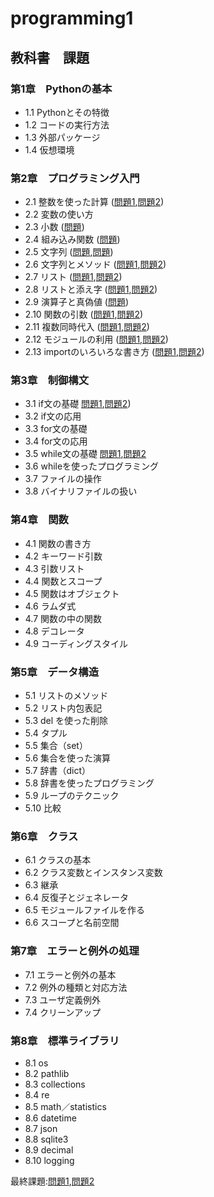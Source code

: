 # programming1

## 教科書　課題
### 第1章　Pythonの基本
* 1.1 Pythonとその特徴
* 1.2 コードの実行方法
* 1.3 外部パッケージ
* 1.4 仮想環境
### 第2章　プログラミング入門
* 2.1 整数を使った計算 ([問題1](chapter2/Q2_1_1.py),[問題2](chapter2/Q2_1_2.py))
* 2.2 変数の使い方
* 2.3 小数 ([問題](chapter2/Q2_3_1.py))
* 2.4 組み込み関数 ([問題](chapter2/Q2_4_1.py))
* 2.5 文字列 ([問題](chapter2/Q2_5_1.py),[問題](chapter2/Q2_5_2.py))
* 2.6 文字列とメソッド ([問題1](chapter2/Q2_6_1.py),[問題2](chapter2/Q2_6_2.py))
* 2.7 リスト ([問題1](chapter2/Q2_7_1.py),[問題2](chapter2/Q2_7_2.py))
* 2.8 リストと添え字 ([問題1](chapter2/Q2_8_1.py),[問題2](capter2/Q2_8_2.py))
* 2.9 演算子と真偽値 ([問題](chapter2/Q2_9_1.py))
* 2.10 関数の引数 ([問題1](chapter2/Q2_10_1.py),[問題2](chapter2/Q2_10_2.py))
* 2.11 複数同時代入 ([問題1](chapter2/Q2_11_1.py),[問題2](chapter2/Q2_11_2.py))
* 2.12 モジュールの利用 ([問題1](chapter2/Q2_12_1.py),[問題2](chapter2/Q2_12_2.py))
* 2.13 importのいろいろな書き方 ([問題1](chapter2/Q2_13_1.py),[問題2](chapter2/Q2_13_2.py))
### 第3章　制御構文
* 3.1 if文の基礎 [問題1](chapter3/Q3_1_1.py),[問題2](chapter3/Q3_1_2.py))
* 3.2 if文の応用
* 3.3 for文の基礎
* 3.4 for文の応用
*  3.5 while文の基礎 [問題1](chapter3/Q3_5_1.py),[問題2](chapter3/Q3_5_2.py)
* 3.6 whileを使ったプログラミング
* 3.7 ファイルの操作
* 3.8 バイナリファイルの扱い
### 第4章　関数
* 4.1 関数の書き方
* 4.2 キーワード引数
* 4.3 引数リスト
* 4.4 関数とスコープ
* 4.5 関数はオブジェクト
* 4.6 ラムダ式
* 4.7 関数の中の関数
* 4.8 デコレータ
* 4.9 コーディングスタイル
### 第5章　データ構造
* 5.1 リストのメソッド
* 5.2 リスト内包表記
* 5.3 del を使った削除
* 5.4 タプル
* 5.5 集合（set）
* 5.6 集合を使った演算
* 5.7 辞書（dict）
* 5.8 辞書を使ったプログラミング
* 5.9 ループのテクニック
* 5.10 比較
### 第6章　クラス
* 6.1 クラスの基本
* 6.2 クラス変数とインスタンス変数
* 6.3 継承
* 6.4 反復子とジェネレータ
* 6.5 モジュールファイルを作る
* 6.6 スコープと名前空間
### 第7章　エラーと例外の処理
* 7.1 エラーと例外の基本
* 7.2 例外の種類と対応方法
* 7.3 ユーザ定義例外
* 7.4 クリーンアップ
### 第8章　標準ライブラリ
* 8.1 os
* 8.2 pathlib
* 8.3 collections
* 8.4 re
* 8.5 math／statistics
* 8.6 datetime
* 8.7 json
* 8.8 sqlite3
* 8.9 decimal
* 8.10 logging

最終課題:[問題1](chapter2/initial.py),[問題2](chapter2/initial_2.py)
